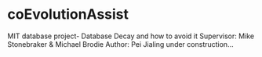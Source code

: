 # coEvolutionAssist
MIT database project- Database Decay and how to avoid it
Supervisor: Mike Stonebraker & Michael Brodie
Author: Pei Jialing
under construction...
